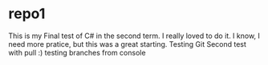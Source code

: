 # repo1
This is my Final test of C# in the second term.
I really loved to do it.
I know, I need more pratice, but this was a great starting.
Testing Git
Second test with pull :)
testing branches from console
